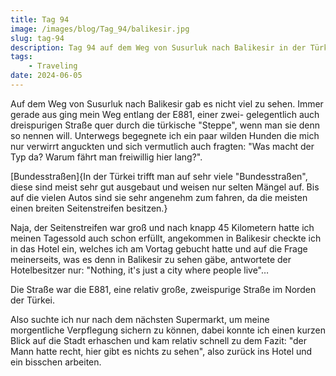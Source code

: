 ```yaml
---
title: Tag 94
image: /images/blog/Tag_94/balikesir.jpg
slug: tag-94
description: Tag 94 auf dem Weg von Susurluk nach Balikesir in der Türkei. Immer entlang der Bundesstraße führt mich mein Weg heute was es in Balikesir der nächsten Millionenstadt wohl zu sehen geben wird?
tags: 
    - Traveling
date: 2024-06-05
---
```


Auf dem Weg von Susurluk nach Balikesir gab es nicht viel zu sehen. Immer gerade aus ging mein Weg entlang der E881, einer zwei- gelegentlich auch dreispurigen Straße quer durch die türkische "Steppe", wenn man sie denn so nennen will. Unterwegs begegnete ich ein paar wilden Hunden die mich nur verwirrt anguckten und sich vermutlich auch fragten: "Was macht der Typ da? Warum fährt man freiwillig hier lang?".

[Bundesstraßen]{In der Türkei trifft man auf sehr viele "Bundesstraßen", diese sind meist sehr gut ausgebaut und weisen nur selten Mängel auf. Bis auf die vielen Autos sind sie sehr angenehm zum fahren, da die meisten einen breiten Seitenstreifen besitzen.}

Naja, der Seitenstreifen war groß und nach knapp 45 Kilometern hatte ich meinen Tagessold auch schon erfüllt, angekommen in Balikesir checkte ich in das Hotel ein, welches ich am Vortag gebucht hatte und auf die Frage meinerseits, was es denn in Balikesir zu sehen gäbe, antwortete der Hotelbesitzer nur: "Nothing, it's just a city where people live"…

<sidenote title="🚗 E881">
	<p>Die Straße war die E881, eine relativ große, zweispurige Straße im Norden der Türkei.</p>
</sidenote>

Also suchte ich nur nach dem nächsten Supermarkt, um meine morgentliche Verpflegung sichern zu können, dabei konnte ich einen kurzen Blick auf die Stadt erhaschen und kam relativ schnell zu dem Fazit: "der Mann hatte recht, hier gibt es nichts zu sehen", also zurück ins Hotel und ein bisschen arbeiten.
